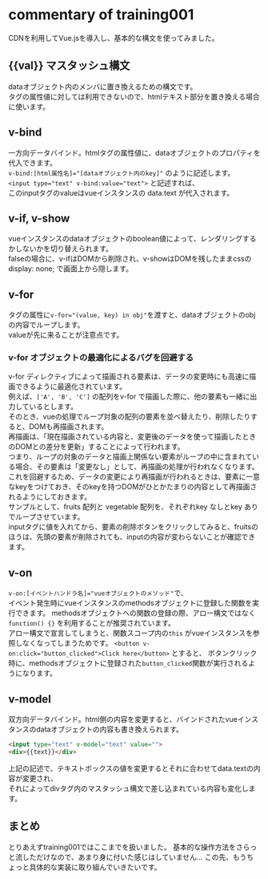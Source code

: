 # commentary of training001
CDNを利用してVue.jsを導入し、基本的な構文を使ってみました。

## {{val}} マスタッシュ構文
dataオブジェクト内のメンバに置き換えるための構文です。  
タグの属性値に対しては利用できないので、htmlテキスト部分を置き換える場合に使います。

## v-bind
一方向データバインド。htmlタグの属性値に、dataオブジェクトのプロパティを代入できます。  
`v-bind:[html属性名]="[dataオブジェクト内のkey]"` のように記述します。  
`<input type="text" v-bind:value="text">` と記述すれば、  
このinputタグのvalueはvueインスタンスの data.text が代入されます。

## v-if, v-show
vueインスタンスのdataオブジェクトのboolean値によって、レンダリングするかしないかを切り替えられます。  
falseの場合に、v-ifはDOMから削除され、v-showはDOMを残したままcssのdisplay: none; で画面上から隠します。  

## v-for
タグの属性に`v-for="(value, key) in obj"`を渡すと、dataオブジェクトのobjの内容でループします。  
valueが先に来ることが注意点です。  

### v-for オブジェクトの最適化によるバグを回避する
v-for ディレクティブによって描画される要素は、データの変更時にも高速に描画できるように最適化されています。  
例えば、`['A', 'B', 'C']` の配列をv-for で描画した際に、他の要素も一緒に出力しているとします。  
そのとき、vueの処理でループ対象の配列の要素を並べ替えたり、削除したりすると、DOMも再描画されます。  
再描画は、「現在描画されている内容と、変更後のデータを使って描画したときのDOMとの差分を更新」することによって行われます。  
つまり、ループの対象のデータと描画上関係ない要素がループの中に含まれている場合、その要素は「変更なし」として、再描画の処理が行われなくなります。  
これを回避するため、データの変更により再描画が行われるときは、要素に一意なkeyをつけておき、そのkeyを持つDOMがひとかたまりの内容として再描画されるようにしておきます。  
サンプルとして、fruits 配列と vegetable 配列を、それぞれkey なしとkey ありでループさせています。  
inputタグに値を入れてから、要素の削除ボタンをクリックしてみると、fruitsのほうは、先頭の要素が削除されても、inputの内容が変わらないことが確認できます。

## v-on
`v-on:[イベントハンドラ名]="vueオブジェクトのメソッド"`で、  
イベント発生時にvueインスタンスのmethodsオブジェクトに登録した関数を実行できます。
methodsオブジェクトへの関数の登録の際、アロー構文ではなく`function() {}` を利用することが推奨されています。  
アロー構文で宣言してしまうと、関数スコープ内の`this` がvueインスタンスを参照しなくなってしまうためです。
`<button v-on:click="button_clicked">Click here</button>` とすると、
ボタンクリック時に、methodsオブジェクトに登録された`button_clicked`関数が実行されるようになります。

## v-model
双方向データバインド。html側の内容を変更すると、バインドされたvueインスタンスのdataオブジェクトの内容も書き換えられます。
~~~html
<input type="text" v-model="text" value="">
<div>{{text}}</div>
~~~
上記の記述で、テキストボックスの値を変更するとそれに合わせてdata.textの内容が変更され、  
それによってdivタグ内のマスタッシュ構文で差し込まれている内容も変化します。

## まとめ
とりあえずtraining001ではここまでを扱いました。
基本的な操作方法をさらっと流しただけなので、あまり身に付いた感じはしていません…
この先、もうちょっと具体的な実装に取り組んでいきたいです。

